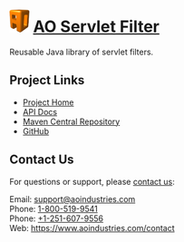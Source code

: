 # [<img src="ao-logo.png" alt="AO Logo" width="35" height="40">](https://www.aoindustries.com/) [AO Servlet Filter](https://www.aoindustries.com/ao-servlet-filter/)
Reusable Java library of servlet filters.

## Project Links
* [Project Home](https://www.aoindustries.com/ao-servlet-filter/)
* [API Docs](https://www.aoindustries.com/ao-servlet-filter/apidocs/)
* [Maven Central Repository](https://search.maven.org/#search|gav|1|g:%22com.aoindustries%22%20AND%20a:%22ao-servlet-filter%22)
* [GitHub](https://github.com/aoindustries/ao-servlet-filter)

## Contact Us
For questions or support, please [contact us](https://www.aoindustries.com/contact):

Email: [support@aoindustries.com](mailto:support@aoindustries.com)  
Phone: [1-800-519-9541](tel:1-800-519-9541)  
Phone: [+1-251-607-9556](tel:+1-251-607-9556)  
Web: https://www.aoindustries.com/contact

